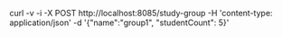 curl -v -i -X POST http://localhost:8085/study-group -H 'content-type: application/json' -d '{"name":"group1", "studentCount": 5}'
